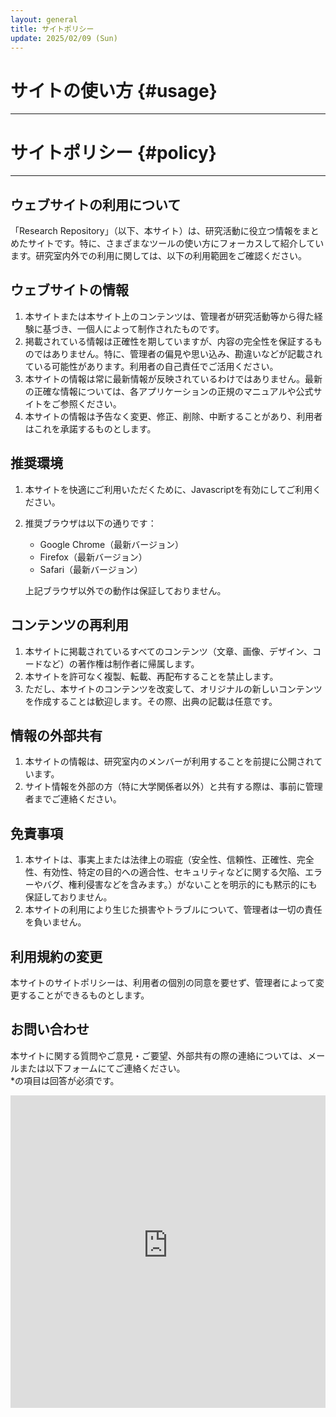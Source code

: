 ```yaml
---
layout: general
title: サイトポリシー
update: 2025/02/09 (Sun)
---
```


# サイトの使い方 {#usage}
--- 

<lite-youtube videoid="tRkmqoSnnLU" playlabel="Play: Keynote (Google I/O '18)"></lite-youtube>

# サイトポリシー {#policy}
---

## ウェブサイトの利用について
「Research Repository」（以下、本サイト）は、研究活動に役立つ情報をまとめたサイトです。特に、さまざまなツールの使い方にフォーカスして紹介しています。研究室内外での利用に関しては、以下の利用範囲をご確認ください。

## ウェブサイトの情報
1. 本サイトまたは本サイト上のコンテンツは、管理者が研究活動等から得た経験に基づき、一個人によって制作されたものです。
2. 掲載されている情報は正確性を期していますが、内容の完全性を保証するものではありません。特に、管理者の偏見や思い込み、勘違いなどが記載されている可能性があります。利用者の自己責任でご活用ください。
3. 本サイトの情報は常に最新情報が反映されているわけではありません。最新の正確な情報については、各アプリケーションの正規のマニュアルや公式サイトをご参照ください。
4. 本サイトの情報は予告なく変更、修正、削除、中断することがあり、利用者はこれを承諾するものとします。

## 推奨環境
1. 本サイトを快適にご利用いただくために、Javascriptを有効にしてご利用ください。
2. 推奨ブラウザは以下の通りです：
   - Google Chrome（最新バージョン）
   - Firefox（最新バージョン）
   - Safari（最新バージョン）

   上記ブラウザ以外での動作は保証しておりません。

## コンテンツの再利用
1. 本サイトに掲載されているすべてのコンテンツ（文章、画像、デザイン、コードなど）の著作権は制作者に帰属します。
2. 本サイトを許可なく複製、転載、再配布することを禁止します。
3. ただし、本サイトのコンテンツを改変して、オリジナルの新しいコンテンツを作成することは歓迎します。その際、出典の記載は任意です。

## 情報の外部共有
1. 本サイトの情報は、研究室内のメンバーが利用することを前提に公開されています。
2. サイト情報を外部の方（特に大学関係者以外）と共有する際は、事前に管理者までご連絡ください。

## 免責事項
1. 本サイトは、事実上または法律上の瑕疵（安全性、信頼性、正確性、完全性、有効性、特定の目的への適合性、セキュリティなどに関する欠陥、エラーやバグ、権利侵害などを含みます。）がないことを明示的にも黙示的にも保証しておりません。
2. 本サイトの利用により生じた損害やトラブルについて、管理者は一切の責任を負いません。

## 利用規約の変更
本サイトのサイトポリシーは、利用者の個別の同意を要せず、管理者によって変更することができるものとします。

## お問い合わせ
本サイトに関する質問やご意見・ご要望、外部共有の際の連絡については、メールまたは以下フォームにてご連絡ください。  
*の項目は回答が必須です。

<div>
<iframe src="https://mulberry-reaction-0b7.notion.site/ebd/194c2bc6190780bf94c6e8955613d430" width="100%" height="500" frameborder="0" allowfullscreen />
</div>


## 制作者情報 {#creator-info}

**眞子 日佳里**
- 2024年度　修士卒
- Mail: 6223529＊ed.tus.ac.jp（＊→＠）

## 更新情報


- 2025/02/09：フォームを追加。サイトポリシーの一部を更新。
- 2025/01/13：サイトポリシーを作成。